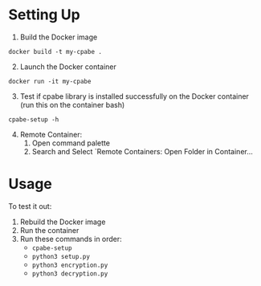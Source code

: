 # Setting Up

1. Build the Docker image

```
docker build -t my-cpabe .
```

2. Launch the Docker container

```
docker run -it my-cpabe
```

3. Test if cpabe library is installed successfully on the Docker container (run this on the container bash)

```
cpabe-setup -h
```

4. Remote Container:
    1. Open command palette
    2. Search and Select `Remote Containers: Open Folder in Container...

# Usage

To test it out:
1. Rebuild the Docker image
2. Run the container
3. Run these commands in order:
   - `cpabe-setup`
   - `python3 setup.py`
   - `python3 encryption.py`
   - `python3 decryption.py`